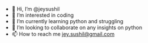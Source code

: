 - 👋 Hi, I’m @jeysushil
- 👀 I’m interested in coding
- 🌱 I’m currently learning python and struggling
- 💞️ I’m looking to collaborate on any insights on python
- 📫 How to reach me jey.sushil@gmail.com

<!---
jeysushil/jeysushil is a ✨ special ✨ repository because its `README.md` (this file) appears on your GitHub profile.
You can click the Preview link to take a look at your changes.
--->
